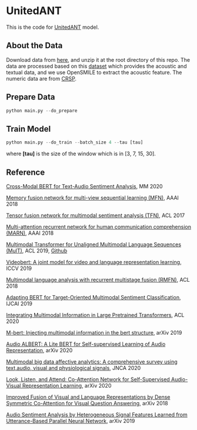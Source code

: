 # UnitedANT
This is the code for [UnitedANT]() model.

## About the Data
Download data from [here](), and unzip it at the root directory of this repo. The data are processed based on this [dataset](https://github.com/GeminiLn/EarningsCall_Dataset) which provides the acoustic and textual data, and we use OpenSMILE to extract the acoustic feature. The numeric data are from [CRSP](http://www.crsp.org/).

## Prepare Data
```python
python main.py --do_prepare
```

## Train Model
```python
python main.py --do_train --batch_size 4 --tau [tau]
```
where **[tau]** is the size of the window which is in [3, 7, 15, 30].

## Reference
[Cross-Modal BERT for Text-Audio Sentiment Analysis](https://github.com/thuiar/Cross-Modal-BERT), MM 2020

[Memory fusion network for multi-view sequential learning (MFN)](https://www.aaai.org/ocs/index.php/AAAI/AAAI18/paper/viewFile/17341/16122), AAAI 2018

[Tensor fusion network for multimodal sentiment analysis (TFN)](https://www.aclweb.org/anthology/D17-1115.pdf), ACL 2017

[Multi-attention recurrent network for human communication comprehension (MARN)](https://arxiv.org/abs/1802.00923), AAAI 2018

[Multimodal Transformer for Unaligned Multimodal Language Sequences (MulT)](https://arxiv.org/pdf/1906.00295.pdf), ACL 2019, [Github](https://github.com/yaohungt/Multimodal-Transformer)

[Videobert: A joint model for video and language representation learning](https://arxiv.org/pdf/1904.01766.pdf), ICCV 2019

[Multimodal language analysis with recurrent multistage fusion (RMFN)](https://www.aclweb.org/anthology/D18-1014.pdf), ACL 2018

[Adapting BERT for Target-Oriented Multimodal Sentiment Classification](https://www.ijcai.org/Proceedings/2019/0751.pdf), IJCAI 2019

[Integrating Multimodal Information in Large Pretrained Transformers](https://arxiv.org/abs/1908.05787), ACL 2020

[M-bert: Injecting multimodal information in the bert structure](https://arxiv.org/abs/1908.05787), arXiv 2019

[Audio ALBERT: A Lite BERT for Self-supervised Learning of Audio Representation](https://arxiv.org/abs/2005.08575), arXiv 2020

[Multimodal big data affective analytics: A comprehensive survey using text,audio, visual and physiological signals](https://www.sciencedirect.com/science/article/pii/S1084804519303078), JNCA 2020

[Look, Listen, and Attend: Co-Attention Network for Self-Supervised Audio-Visual Representation Learning](https://arxiv.org/pdf/2008.05789.pdf), arXiv 2020

[Improved Fusion of Visual and Language Representations by Dense Symmetric Co-Attention for Visual Question Answering](https://arxiv.org/pdf/1804.00775.pdf), arXiv 2018

[Audio Sentiment Analysis by Heterogeneous Signal Features Learned from Utterance-Based Parallel Neural Network](http://ceur-ws.org/Vol-2328/3_2_paper_17.pdf), arXiv 2019
